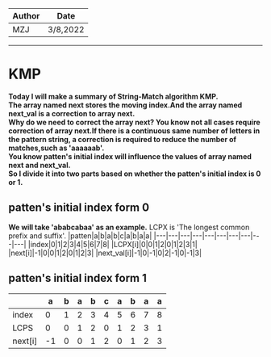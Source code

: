 
|Author|Date|
|---|---|
|MZJ|3/8,2022|
---
# KMP
**Today I will make a summary of String-Match algorithm KMP.  
The array named next stores the moving index.And the array named next_val is a correction to array next.  
Why do we need to correct the array next? You know not all cases require correction of array next.If there is a continuous same number of letters in the pattern string, a correction is required to reduce the number of matches,such as 'aaaaaab'.  
You know patten's initial index will influence the values of array named next and next_val.  
So I divide it into two parts based on whether the patten's initial index is 0 or 1.**
## patten's initial index form 0

**We will take 'ababcabaa' as an example.**
LCPX is 'The longest common prefix and suffix'.
|patten|a|b|a|b|c|a|b|a|a|
|---|---|---|---|---|---|---|---|---|---|
|index|0|1|2|3|4|5|6|7|8|
|LCPX[i]|0|0|1|2|0|1|2|3|1|
|next[i]|-1|0|0|1|2|0|1|2|3|
|next_val[i]|-1|0|-1|0|2|-1|0|-1|3|
## patten's initial index form 1

||a|b|a|b|c|a|b|a|a|
|---|---|---|---|---|---|---|---|---|---|
|index|0|1|2|3|4|5|6|7|8|
|LCPS|0|0|1|2|0|1|2|3|1|
|next[i]|-1|0|0|1|2|0|1|2|3|


